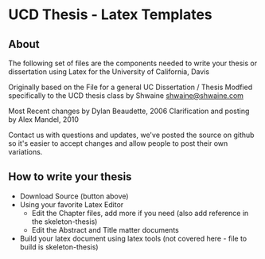 UCD Thesis - Latex Templates
=====================

About
------------------------
The following set of files are the components needed to write your thesis or dissertation using Latex for the University of California, Davis

Originally based on the File for a general UC Dissertation / Thesis
Modfied specifically to the UCD thesis class by Shwaine <shwaine@shwaine.com>

Most Recent changes by Dylan Beaudette, 2006
Clarification and posting by Alex Mandel, 2010

Contact us with questions and updates, we've posted the source on github so it's easier to accept changes and allow people to post their own variations.

How to write your thesis
------------------------
 * Download Source (button above)
 * Using your favorite Latex Editor
	* Edit the Chapter files, add more if you need (also add reference in the skeleton-thesis)
	* Edit the Abstract and Title matter documents
 * Build your latex document using latex tools (not covered here - file to build is skeleton-thesis) 
